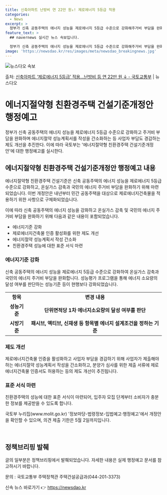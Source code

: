 ```yaml
---
title: 신축아파트 난방비 연 22만 원↓! 제로에너지 5등급 적용
categories:
  - News
excerpt: >
  정부가 신축 공동주택의 에너지 성능을 제로에너지 5등급 수준으로 강화해주거비 부담을 완화하고 에너지절약 성능…
feature_text: >
  ## navernews 실시간 뉴스 속보입니다.

  정부가 신축 공동주택의 에너지 성능을 제로에너지 5등급 수준으로 강화해주거비 부담을 완화하고 에너지절약 성능…
image: 'https://newsdao.kr/res/images/meta/newsdao_breakingnews.jpg'
---
```


![뉴스다오 속보](https://newsdao.kr/res/images/meta/newsdao_breakingnews.jpg)

<p>출처: <a href="https://newsdao.kr/3567" rel="dofollow">신축아파트 ‘제로에너지 5등급’ 적용…난방비 등 연 22만 원 ↓ - 국토교통부</a> | 뉴스다오</p>

<h1>에너지절약형 친환경주택 건설기준개정안 행정예고</h1>

<p data-ke-size="size16">정부가 신축 공동주택의 에너지 성능을 제로에너지 5등급 수준으로 강화하고 주거비 부담을 완화하며 에너지절약 성능계획서를 작성을 간소화하는 등 사업자 부담도 경감하는 제도 개선을 추진한다. 이에 따라 국토부는 '에너지절약형 친환경주택 건설기준개정안'에 대한 행정예고를 실시한다.</p>

<h2 data-ke-size="size26">에너지절약형 친환경주택 건설기준개정안 행정예고 내용</h2>

<p data-ke-size="size16">에너지절약형 친환경주택 건설기준은 신축 공동주택의 에너지 성능을 제로에너지 5등급 수준으로 강화하고, 온실가스 감축과 국민의 에너지 주거비 부담을 완화하기 위해 마련되었습니다. 이번 개정안은 내년부터 민간 공동주택을 대상으로 제로에너지건축물을 적용하기 위한 사항으로 구체화되었습니다.</p>

<p data-ke-size="size16">이에 따라 신축 공동주택의 에너지 성능을 강화하고 온실가스 감축 및 국민의 에너지 주거비 부담을 완화하기 위해 다음과 같은 내용이 포함되었습니다.</p>

<ul>
<li>에너지기준 강화</li>
<li>제로에너지건축물 인증 활성화를 위한 제도 개선</li>
<li>에너지절약 성능계획서 작성 간소화</li>
<li>친환경주택 성능에 대한 표준 서식 마련</li>
</ul>

<h3 data-ke-size="size24">에너지기준 강화</h3>

<p data-ke-size="size16">신축 공동주택의 에너지 성능을 제로에너지 5등급 수준으로 강화하여 온실가스 감축과 국민의 에너지 주거비 부담을 완화합니다. 성능평가 프로그램을 통해 에너지 소요량의 달성 여부를 판단하는 성능기준 등이 현행보다 강화되었습니다.</p>

<table>
<tbody>
<tr>
<td style="text-align: center; height: 17px;"><b>항목</b></td>
<td style="text-align: center; height: 17px;"><b>변경 내용</b></td>
</tr>
<tr>
<td style="text-align: center; height: 17px;"><b>성능기준</b></td>
<td style="text-align: center; height: 17px;"><b>단위면적당 1차 에너지소요량의 달성 여부를 판단</b></td>
</tr>
<tr>
<td style="text-align: center; height: 17px;"><b>시방기준</b></td>
<td style="text-align: center; height: 17px;"><b>패시브, 액티브, 신재생 등 항목별 에너지 설계조건을 정하는 기준</b></td>
</tr>
</tbody>
</table>

<h3 data-ke-size="size24">제도 개선</h3>

<p data-ke-size="size16">제로에너지건축물 인증을 활성화하고 사업자 부담을 경감하기 위해 사업자가 제출해야 하는 에너지절약 성능계획서 작성을 간소화하고, 분양가 심사를 위한 제출 서류에 제로에너지건축물 인증서도 허용하는 등의 제도 개선이 추진됩니다.</p>

<h3 data-ke-size="size24">표준 서식 마련</h3>

<p data-ke-size="size16">친환경주택의 성능에 대한 표준 서식이 마련되어, 입주자 모집 단계부터 소비자가 충분한 정보를 제공받을 수 있도록 합니다.</p>

<p data-ke-size="size16">국토부 누리집(www.molit.go.kr) '정보마당-법령정보-입법예고·행정예고'에서 개정안을 확인할 수 있으며, 의견 제출 기한은 5월 2일까지입니다. </p>

<p data-ke-size="size16">&nbsp;</p>

<h2 data-ke-size="size26">정책브리핑 발췌</h2>

<p data-ke-size="size16">글의 일부분은 정책브리핑에서 발췌되었습니다. 자세한 내용은 실제 행정예고 문서를 참고하시기 바랍니다.</p>
<p data-ke-size="size16">문의 : 국토교통부 주택정책관 주택건설공급과(044-201-3373)</p> 

신속 뉴스 바로가기 👉 <a href="https://newsdao.kr" rel="dofollow">https://newsdao.kr</a>


